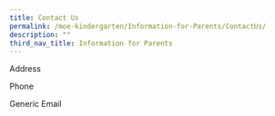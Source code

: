 ```yaml
---
title: Contact Us
permalink: /moe-kindergarten/Information-for-Parents/ContactUs/
description: ""
third_nav_title: Information for Parents
---
```

Address

Phone

Generic Email